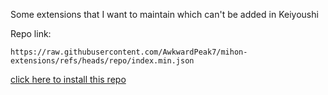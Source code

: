 Some extensions that I want to maintain which can't be added in Keiyoushi

Repo link:
```
https://raw.githubusercontent.com/AwkwardPeak7/mihon-extensions/refs/heads/repo/index.min.json
```
[click here to install this repo](https://intradeus.github.io/http-protocol-redirector/?r=tachiyomi://add-repo?url=https://raw.githubusercontent.com/AwkwardPeak7/mihon-extensions/refs/heads/repo/index.min.json)
